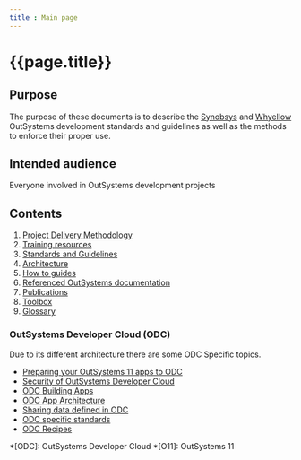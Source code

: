 ```yaml
---
title : Main page
---
```

# {{page.title}}

## Purpose

The purpose of these documents is to describe the [Synobsys](https://www.synobsys.nl/) and [Whyellow](https://whyellow.nl/) OutSystems development standards and guidelines as well as the methods to enforce their proper use.

## Intended audience

Everyone involved in OutSystems development projects

## Contents

1. [Project Delivery Methodology](/delivery-methodology/index.md)
1. [Training resources](/training/training-overview.md)
1. [Standards and Guidelines](/standards/Standards.md)
1. [Architecture](/architecture/intro.md)
1. [How to guides](/how-to/intro.md)
1. [Referenced OutSystems documentation](outsystems-reference.html)
1. [Publications](/publications.md)
1. [Toolbox](/toolbox.md)
1. [Glossary](/common-glossary-template.md)

### OutSystems Developer Cloud (ODC)

Due to its different architecture there are some ODC Specific topics.

* [Preparing your OutSystems 11 apps to ODC]
* [Security of OutSystems Developer Cloud]
* [ODC Building Apps]
* [ODC App Architecture]
* [Sharing data defined in ODC]
* [ODC specific standards]
* [ODC Recipes]

[Preparing your OutSystems 11 apps to ODC]: https://raphael-ranieri.medium.com/59f5a60a1f18
[ODC App Architecture]: https://success.outsystems.com/documentation/outsystems_developer_cloud/building_apps/app_architecture/
[ODC Building Apps]: https://success.outsystems.com/documentation/outsystems_developer_cloud/building_apps/
[Security of OutSystems Developer Cloud]: https://success.outsystems.com/documentation/outsystems_developer_cloud/security_of_outsystems_developer_cloud/
[Sharing data defined in ODC]: https://success.outsystems.com/documentation/outsystems_developer_cloud/building_apps/data_in_outsystems_apps/sharing_data_defined_in_outsystems/
[ODC specific standards]: /ODC_Standards/intro.md
[ODC Recipes]: /ODC-recipes/intro.md

*[ODC]: OutSystems Developer Cloud
*[O11]: OutSystems 11
